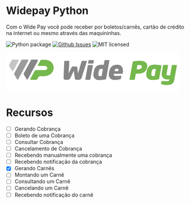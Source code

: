 # Widepay Python

Com o Wide Pay você pode receber por boletos/carnês, cartão de crédito na internet ou mesmo através das maquininhas.

![Python package](https://github.com/hudsonbrendon/widepay-python/workflows/Python%20package/badge.svg)
[![Github Issues](http://img.shields.io/github/issues/hudsonbrendon/widepay-python.svg?style=flat)](https://github.com/hudsonbrendon/widepay-python/issues?sort=updated&state=open)
![MIT licensed](https://img.shields.io/badge/license-MIT-blue.svg)

![Wide Pay](logo.png)


# Recursos

- [ ]  Gerando Cobrança
- [ ]  Boleto de uma Cobrança
- [ ]  Consultar Cobrança
- [ ]  Cancelamento de Cobrança
- [ ]  Recebendo manualmente uma cobrança
- [ ]  Recebendo notificação da cobrança
- [x]  Gerando Carnês
- [ ]  Montando um Carnê
- [ ]  Consultando um Carnê
- [ ]  Cancelando um Carnê
- [ ]  Recebendo notificação do carnê